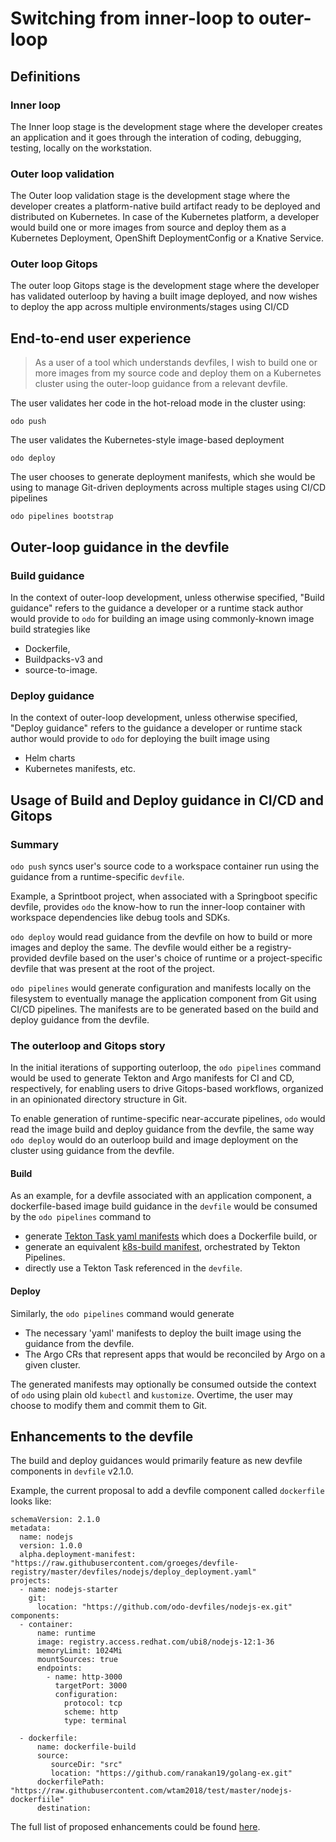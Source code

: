 # Switching from inner-loop to outer-loop

## Definitions



### Inner loop
The Inner loop stage is the development stage where the developer creates an application and it goes through the interation of coding, debugging, testing, locally on the workstation.

### Outer loop validation
The Outer loop validation stage is the development stage where the developer creates a platform-native build artifact ready to be deployed and distributed on Kubernetes. In case of the Kubernetes platform, a developer would build one or more images from source and deploy them as a Kubernetes Deployment, OpenShift DeploymentConfig or a Knative Service.

### Outer loop Gitops
The outer loop Gitops stage is the development stage where the developer has validated outerloop by having a built image deployed, and now wishes to deploy the app across multiple environments/stages using CI/CD


## End-to-end user experience


> As a user of a tool which understands devfiles, 
I wish to build one or more images from my source code and deploy them on a Kubernetes cluster using the outer-loop guidance from a relevant devfile.


The user validates her code in the hot-reload mode in the cluster using: 

```
odo push
```

The user validates the Kubernetes-style image-based deployment 

```
odo deploy
```

The user chooses to generate deployment manifests, which she would be using to manage Git-driven deployments across multiple stages using CI/CD pipelines


```
odo pipelines bootstrap
```

## Outer-loop guidance in the devfile

### Build guidance

In the context of outer-loop development, unless otherwise specified, "Build guidance" refers to the guidance a developer or a runtime stack author would provide to `odo` for building an image using commonly-known image build strategies like 
* Dockerfile, 
* Buildpacks-v3 and 
* source-to-image.

### Deploy guidance

In the context of outer-loop development, unless otherwise specified, "Deploy guidance" refers to the guidance a developer or runtime stack author would provide to `odo` for deploying the built image using

* Helm charts
* Kubernetes manifests, etc.



## Usage of Build and Deploy guidance in CI/CD and Gitops


### Summary 


`odo push` syncs user's source code to a workspace container  run using the guidance from a runtime-specific `devfile`.

Example, a Sprintboot project, when associated with a Springboot specific devfile, provides `odo`  the know-how to run the inner-loop container with workspace dependencies
like debug tools and SDKs.

`odo deploy` would read guidance from the devfile on how to build or more images and deploy the same. The devfile would either be a registry-provided devfile based on the user's choice of runtime or a project-specific devfile that was present at the root of the project.

`odo pipelines` would generate configuration and manifests locally on the filesystem to eventually manage the application component from Git using CI/CD pipelines. The manifests are to be generated based on the build and deploy guidance from the devfile.

### The outerloop and Gitops story


In the initial iterations of supporting outerloop, the `odo pipelines` command would be used to generate Tekton and Argo manifests for CI and CD, respectively, for enabling users to drive Gitops-based workflows, organized in an opinionated directory structure in Git.

To enable generation of runtime-specific near-accurate pipelines, `odo` would read the image build and deploy guidance from the devfile, the same way `odo deploy` would 
do an outerloop build and image deployment on the cluster using guidance from the devfile.

#### Build
As an example, for a devfile associated with an application component, a dockerfile-based image build guidance in the `devfile` would be consumed by the `odo pipelines` command to
* generate [Tekton Task yaml manifests](https://github.com/tektoncd/catalog/blob/master/task/buildah/0.1/buildah.yaml) which does a Dockerfile build, or 
* generate an equivalent [k8s-build manifest](https://github.com/redhat-developer/build/blob/master/samples/build/build_buildah_cr.yaml), orchestrated by Tekton Pipelines.
* directly use a Tekton Task referenced in the `devfile`.

#### Deploy
Similarly, the `odo pipelines` command would generate 
* The necessary 'yaml' manifests to deploy the built image using the guidance from the devfile.
* The Argo CRs that represent apps that would be reconciled by Argo on a given cluster.

The generated manifests may optionally be consumed outside the context of `odo` using plain old `kubectl` and `kustomize`. Overtime, the user may choose to modify them and commit them
to Git.

## Enhancements to the devfile

The build and deploy guidances would primarily feature as new devfile components in `devfile` v2.1.0.

Example, the current proposal to add a devfile component called `dockerfile` looks like: 


```
schemaVersion: 2.1.0
metadata:
  name: nodejs
  version: 1.0.0
  alpha.deployment-manifest: "https://raw.githubusercontent.com/groeges/devfile-registry/master/devfiles/nodejs/deploy_deployment.yaml"
projects:
  - name: nodejs-starter
    git:
      location: "https://github.com/odo-devfiles/nodejs-ex.git"
components:
  - container:
      name: runtime
      image: registry.access.redhat.com/ubi8/nodejs-12:1-36
      memoryLimit: 1024Mi
      mountSources: true
      endpoints:
        - name: http-3000
          targetPort: 3000
          configuration:
            protocol: tcp
            scheme: http
            type: terminal

  - dockerfile:
      name: dockerfile-build
      source: 
         sourceDir: "src"
         location: "https://github.com/ranakan19/golang-ex.git"
      dockerfilePath: "https://raw.githubusercontent.com/wtam2018/test/master/nodejs-dockerfiile"
      destination: 
```

The full list of proposed enhancements could be found [here](https://github.com/devfile/kubernetes-api/issues/49).
